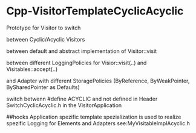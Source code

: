 # Cpp-VisitorTemplateCyclicAcyclic

Prototype for Visitor to switch 

between Cyclic/Acyclic Visitors

between default and abstract implementation of Visitor::visit  

between different LoggingPolicies for Visior::visit(..) and Visitables::accept(..)

and Adapter with different StoragePolicies (ByReference, ByWeakPointer, BySharedPointer as Defaults)

switch betwenn #define ACYCLIC and not defined in Header SwitchCyclicAcyclic.h in the VisitorApplication

##hooks
Application spezific template spezialization is used to realize spezific Logging
for Elements and Adapters see:MyVisitableImplAcyclic.h
